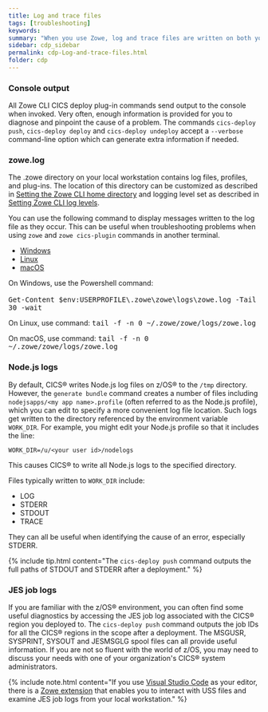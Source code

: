 ```yaml
---
title: Log and trace files
tags: [troubleshooting]
keywords:
summary: "When you use Zowe, log and trace files are written on both your local workstation and z/OS®."
sidebar: cdp_sidebar
permalink: cdp-Log-and-trace-files.html
folder: cdp
---
```


### Console output

All Zowe CLI CICS deploy plug-in commands send output to the console when invoked. Very often, enough information is provided for you to diagnose and pinpoint the cause of a problem. The commands `cics-deploy push`, `cics-deploy deploy` and `cics-deploy undeploy` accept a `--verbose` command-line option which can generate extra information if needed.  

### zowe.log

The .zowe directory on your local workstation contains log files, profiles, and plug-ins. The location of this directory can be customized as described in [Setting the Zowe CLI home directory](https://zowe.github.io/docs-site/latest/user-guide/cli-configuringcli.html#setting-the-zowe-cli-home-directory) and logging level set as described in [Setting Zowe CLI log levels](https://zowe.github.io/docs-site/latest/user-guide/cli-configuringcli.html#setting-zowe-cli-log-levels).

You can use the following command to display messages written to the log file as they occur. This can be useful when troubleshooting problems when using `zowe` and `zowe cics-plugin` commands in another terminal.
<ul id="profileTabs" class="nav nav-tabs">
    <li class="active"><a href="#windows" data-toggle="tab">Windows</a></li>
    <li><a href="#linux" data-toggle="tab">Linux</a></li>
    <li><a href="#macos" data-toggle="tab">macOS</a></li>
</ul>
  <div class="tab-content">
<div role="tabpanel" class="tab-pane active" id="windows">
<p>On Windows, use the Powershell command:
<br/><br/>
<tt>Get-Content $env:USERPROFILE\.zowe\zowe\logs\zowe.log -Tail 30 -wait</tt></p>
</div>

<div role="tabpanel" class="tab-pane" id="linux">
    <p>On Linux, use command: <tt>tail -f -n 0 ~/.zowe/zowe/logs/zowe.log</tt></p></div>

<div role="tabpanel" class="tab-pane" id="macos">
    <p>On macOS, use command: <tt>tail -f -n 0 ~/.zowe/zowe/logs/zowe.log</tt></p>
</div>
</div>

### Node.js logs

By default, CICS® writes Node.js log files on z/OS® to the `/tmp` directory. However, the `generate bundle` command creates a number of files including `nodejsapps/<my app name>.profile` (often referred to as the Node.js profile), which you can edit to specify a more convenient log file location. Such logs get written to the directory referenced by the environment variable `WORK_DIR`. For example, you might edit your Node.js profile so that it includes the line:

```properties
WORK_DIR=/u/<your user id>/nodelogs
```

This causes CICS® to write all Node.js logs to the specified directory.

Files typically written to `WORK_DIR` include:

* LOG
* STDERR
* STDOUT
* TRACE

They can all be useful when identifying the cause of an error, especially STDERR.

{% include tip.html content="The `cics-deploy push` command outputs the full paths of STDOUT and STDERR after a deployment." %}

### JES job logs

If you are familiar with the z/OS® environment, you can often find some useful diagnostics by accessing the JES job log associated with the CICS® region you deployed to.  The `cics-deploy push` command outputs the job IDs for all the CICS® regions in the scope after a deployment.  The MSGUSR, SYSPRINT, SYSOUT and JESMSGLG spool files can all provide useful information.   If you are not so fluent with the world of z/OS, you may need to discuss your needs with one of your organization's CICS® system administrators.

{% include note.html content="If you use [Visual Studio Code](https://code.visualstudio.com/) as your editor, there is a [Zowe extension](https://marketplace.visualstudio.com/items?itemName=Zowe.vscode-extension-for-zowe) that enables you to interact with USS files and examine JES job logs from your local workstation." %}
